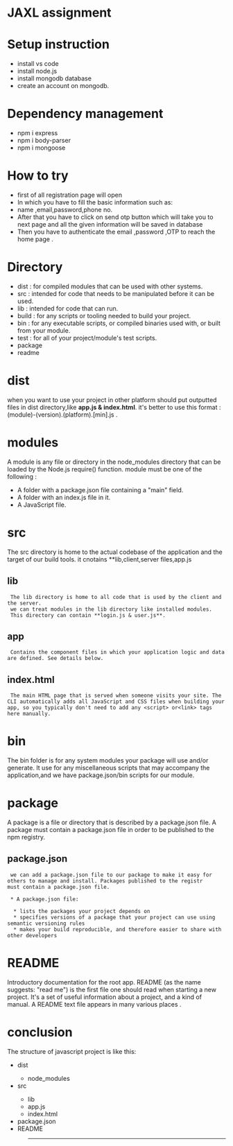 # JAXL assignment

# Setup instruction
<ul>
  <li>install vs code</li>
   <li>install node.js</li>
  <li>install mongodb database</li>
  <li>create an account on mongodb.</li>
  </ul>
  
# Dependency management
<ul>
  <li>npm i express </li>
  <li>npm i body-parser</li>
  <li>npm i mongoose</li>
  </ul>
  
# How to try
<ul>
  <li>first of all registration page will open </li>
<li>In which you have to fill the basic information such as:</li>
<li>name ,email,password,phone no.</li>
<li>After that you have to click on send otp button which will take you to next page and all the given information will be saved in database</li>
<li>Then you have to authenticate the email ,password ,OTP to reach the home page .</li>
  </ul>

# Directory
  <ul>
    <li>dist : for compiled modules that can be used with other systems.</li>
    <li>src : intended for code that needs to be manipulated before it can be used.</li>
    <li>lib : intended for code that can run. </li>
    <li>build : for any scripts or tooling needed to build your project.</li>
    <li>bin : for any executable scripts, or compiled binaries used with, or built from your module.</li>
    <li>test : for all of your project/module's test scripts.</li>
    <li>package</li>
    <li>readme</li>
  </ul>
  
 # dist
  when you want to use your project in other platform should put outputted files in dist directory,like **app.js & index.html**.
  it's better to use this format : (module)-(version).(platform).[min].js .
  
 # modules
 A module is any file or directory in the node_modules directory that can be loaded by the Node.js require() function.
  module must be one of the following :
   * A folder with a package.json file containing a "main" field.
   * A folder with an index.js file in it.
   * A JavaScript file.
  
 # src
  The src directory is home to the actual codebase of the application and the target of our build tools.
  it cnotains **lib,client,server files,app.js
  
  
  ## lib
     The lib directory is home to all code that is used by the client and the server.
     we can treat modules in the lib directory like installed modules.
     This directory can contain **login.js & user.js**.
     
      
   ## app
     Contains the component files in which your application logic and data are defined. See details below.
  
  ## index.html
     The main HTML page that is served when someone visits your site. The CLI automatically adds all JavaScript and CSS files when building your app, so you typically don't need to add any <script> or<link> tags here manually.
     
  # bin
  The bin folder is for any system modules your package will use and/or generate.
  It use for any miscellaneous scripts that may accompany the application,and we have package.json/bin scripts for our module.
  
  
  
  # package
  A package is a file or directory that is described by a package.json file. A package must contain a package.json file in order to be        published to the npm registry.
  
  ## package.json
     we can add a package.json file to our package to make it easy for others to manage and install. Packages published to the registr      must contain a package.json file.

     * A package.json file:

      * lists the packages your project depends on
      * specifies versions of a package that your project can use using semantic versioning rules
      * makes your build reproducible, and therefore easier to share with other developers
    
 # README
 Introductory documentation for the root app.
 README (as the name suggests: "read me") is the first file one should read when starting a new project. It's a set of useful information about a project, and a kind of manual. A README text file appears in many various places .
 
 # conclusion
The structure of javascript project is like this:
<ul>
  <li> dist</li>
  <ul><li> node_modules</li></ul>
<li> src</li>
<ul>
<li>lib</li>
  <li >app.js</li>
  <li> index.html</li>
  </ul>
 
  <li> package.json</li>
  <li>README</li>
 <ul>
  <hr>

